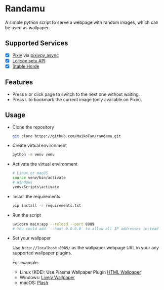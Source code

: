 # Randamu

A simple python script to serve a webpage with random images, which can be used as wallpaper.

## Supported Services

- [x] [Pixiv](https://pixiv.net/) via [pixivpy_async](https://github.com/Mikubill/pixivpy-async)
- [x] [Lolicon setu API](https://api.lolicon.app/#/setu)
- [x] [Stable Horde](https://stablehorde.net/)

## Features

- Press `N` or click page to switch to the next one without waiting.
- Press `L` to bookmark the current image (only available on Pixiv).

## Usage

- Clone the repository

    ```bash
    git clone https://github.com/MaikoTan/randamu.git
    ```

- Create virtual environment

    ```bash
    python -m venv venv
    ```

- Activate the virtual environment

    ```bash
    # Linux or macOS
    source venv/bin/activate
    # Windows
    venv\Scripts\activate
    ```

- Install the requirements

    ```bash
    pip install -r requirements.txt
    ```

- Run the script

    ```bash
    uvicorn main:app --reload --port 8089
    # You could add `--host 0.0.0.0` to allow all IP addresses instead of `localhost`.
    ```

- Set your wallpaper

    Use `http://localhost:8089/` as the wallpaper webpage URL in your any supported wallpaper plugins.

    For example:

    - Linux (KDE): Use Plasma Wallpaper Plugin [HTML Wallpaper](https://store.kde.org/p/1324580)
    - Windows: [Lively Wallpaper](https://www.rocksdanister.com/lively/)
    - macOS: [Plash](https://sindresorhus.com/plash)
